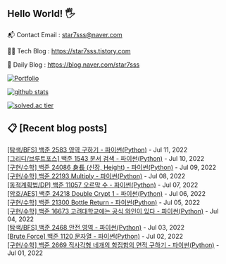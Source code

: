 ## Hello World! 🖐

📬 Contact Email : star7sss@naver.com

👨‍💻 Tech Blog : https://star7sss.tistory.com

🤪 Daily Blog : https://blog.naver.com/star7sss

[![Portfolio](https://img.shields.io/badge/Portfolio-%23000000.svg?style=for-the-badge&logo=firefox&logoColor=#FF7139)](https://fern-way-13f.notion.site/Jang-Thang-3b7b327981a2456c8ee5952eadb848b9)

[![github stats](https://github-readme-stats.vercel.app/api?username=jangThang&show_icons=true&hide_border=False)](https://star7sss.tistory.com)

[![solved.ac tier](http://mazassumnida.wtf/api/v2/generate_badge?boj=star7sss)](https://solved.ac/star7sss)

## 📋 [Recent blog posts]
[[탐색/BFS] 백준 2583 영역 구하기 - 파이썬(Python)](https://star7sss.tistory.com/448) - Jul 11, 2022<br>
[[그리디/브루트포스] 백준 1543 문서 검색 - 파이썬(Python)](https://star7sss.tistory.com/445) - Jul 10, 2022<br>
[[구현/수학] 백준 24086 身長 (신장, Height) - 파이썬(Python)](https://star7sss.tistory.com/431) - Jul 09, 2022<br>
[[구현/수학] 백준 22193 Multiply - 파이썬(Python)](https://star7sss.tistory.com/430) - Jul 08, 2022<br>
[[동적계획법/DP] 백준 11057 오르막 수 - 파이썬(Python)](https://star7sss.tistory.com/416) - Jul 07, 2022<br>
[[암호/AES] 백준 24218 Double Crypt 1 - 파이썬(Python)](https://star7sss.tistory.com/432) - Jul 06, 2022<br>
[[구현/수학] 백준 21300 Bottle Return - 파이썬(Python)](https://star7sss.tistory.com/429) - Jul 05, 2022<br>
[[구현/수학] 백준 16673 고려대학교에는 공식 와인이 있다 - 파이썬(Python)](https://star7sss.tistory.com/428) - Jul 04, 2022<br>
[[탐색/BFS] 백준 2468 안전 영역 - 파이썬(Python)](https://star7sss.tistory.com/444) - Jul 03, 2022<br>
[[Brute Force] 백준 1120 문자열 - 파이썬(Python)](https://star7sss.tistory.com/424) - Jul 02, 2022<br>
[[구현/수학] 백준 2669 직사각형 네개의 합집합의 면적 구하기 - 파이썬(Python)](https://star7sss.tistory.com/423) - Jul 01, 2022<br>
